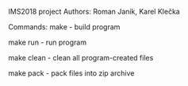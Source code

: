 IMS2018 project
Authors: Roman Janík, Karel Klečka

Commands:
make - build program

make run - run program

make clean - clean all program-created files

make pack - pack files into zip archive